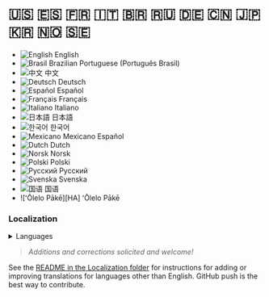 # 🇺🇸 🇪🇸 🇫🇷 🇮🇹 🇧🇷 🇷🇺 🇩🇪 🇨🇳 🇯🇵 🇰🇷 🇳🇴 🇸🇪

* ![English][EN] English
* ![Brasil][BR] Brazilian Portuguese (Português Brasil)
* ![中文][CN] 中文
* ![Deutsch][DE] Deutsch
* ![Español][ES] Español
* ![Français][FR] Français
* ![Italiano][IT] Italiano
* ![日本語][JA] 日本語
* ![한국어][KO] 한국어
* ![Mexicano][MX] Mexicano Español
* ![Dutch][NL] Dutch
* ![Norsk][NO] Norsk
* ![Polski][PO] Polski
* ![Русский][RU] Русский
* ![Svenska][SW] Svenska
* ![国语][TW] 国语
* ![ʻŌlelo Pākē][HA] ʻŌlelo Pākē

### Localization

<details>
  <summary>Languages</summary>
    <pre>
- [ ] ![American English][EN] English <en-us.cfg>  
- [ ] ![Brasil][BR]] Brazilian Portuguese (Português Brasil) <pt-br.cfg>  
- [ ] ![中文][CN] Simplified Chinese (中文) <zh-cn.cfg>  
- [ ] ![Deutsch][DE] German (Deutsch)
- [ ] ![Español][ES] Spanish (Español)  
- [ ] ![Français][FR] French (Français)<fr-fr.cfg>  
- [ ] ![Italiano][IT] Italian (Italiano) <it-it.cfg>  
- [ ] ![日本語][JA] Japanese(日本語) <ja.cfg>  
- [ ] ![한국어][KO] Korean (한국어)<ko.cfg>  
- [ ] ![Mexicano][MX] Mexican (Mexicano Español) <es-mx.cfg>  
- [ ] ![Dutch][NL] Dutch][NL] <nl-nl.cfg>  
- [ ] ![Norsk][NO] Norwegian (Norsk) <no-no.cfg>  
- [ ] ![Polski][PO] Polish (Polski) <pl.cfg>  
- [ ] ![Русский][RU] Russian (Русский) <ru.cfg>  
- [ ] ![Svenska][SW] Swedish (Svenska) <sw-sw.cfg>  
- [ ] ![国语][TW] Taiwanese (国语) <zh-tw.cfg>  
	</pre>
</details> 

<!-- > SimpleLogistics is a Polyglot! It now twelve languages.   -->
> *Additions and corrections solicited and welcome!*  

See the [README in the Localization folder][lreadme] for instructions for adding or improving translations for languages other than English. GitHub push is the best way to contribute.

<!-- Localization -->
[lreadme]: https://github.com/zer0Kerbal/zer0Kerbal/blob/master/Localization/readme.md "Localization Readme"
[qstart]: https://github.com/zer0Kerbal/zer0Kerbal/blob/master/Localization/quickstart.md "Quickstart"

[EN]: https://raw.githubusercontent.com/zer0Kerbal/zer0Kerbal/zed'K/img/EN.png "English"  
[BR]: https://raw.githubusercontent.com/zer0Kerbal/zer0Kerbal/zed'K/img/BR.png "Português Brasil"
[CN]: https://raw.githubusercontent.com/zer0Kerbal/zer0Kerbal/zed'K/img/CH.png "中文"  
[DE]: https://raw.githubusercontent.com/zer0Kerbal/zer0Kerbal/zed'K/img/DE.png "Deutsch"  
[ES]: https://raw.githubusercontent.com/zer0Kerbal/zer0Kerbal/zed'K/img/ES.png "Español"  
[FR]: https://raw.githubusercontent.com/zer0Kerbal/zer0Kerbal/zed'K/img/FR.png "Français"  
[IT]: https://raw.githubusercontent.com/zer0Kerbal/zer0Kerbal/zed'K/img/IT.png "Italiano"  
[JA]: https://raw.githubusercontent.com/zer0Kerbal/zer0Kerbal/zed'K/img/JA.png "日本語"  
[KO]: https://raw.githubusercontent.com/zer0Kerbal/zer0Kerbal/zed'K/img/KO.png "한국어"  
[MX]: https://raw.githubusercontent.com/zer0Kerbal/zer0Kerbal/zed'K/img/MX.png "Mexicano Español"  
[NL]: https://raw.githubusercontent.com/zer0Kerbal/zer0Kerbal/zed'K/img/NL.png "Dutch"  
[NO]: https://raw.githubusercontent.com/zer0Kerbal/zer0Kerbal/zed'K/img/NO.png "Norsk"
[PO]: https://raw.githubusercontent.com/zer0Kerbal/zer0Kerbal/zed'K/img/PO.png "Polski"  
[RU]: https://raw.githubusercontent.com/zer0Kerbal/zer0Kerbal/zed'K/img/RU.png "Русский"  
[SW]: https://raw.githubusercontent.com/zer0Kerbal/zer0Kerbal/zed'K/img/SW.png "Svenska"  
[TW]: https://raw.githubusercontent.com/zer0Kerbal/zer0Kerbal/zed'K/img/TW.png "国语"
